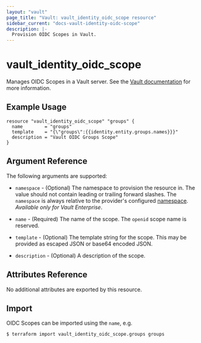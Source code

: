 ```yaml
---
layout: "vault"
page_title: "Vault: vault_identity_oidc_scope resource"
sidebar_current: "docs-vault-identity-oidc-scope"
description: |-
  Provision OIDC Scopes in Vault.
---
```


# vault\_identity\_oidc\_scope

Manages OIDC Scopes in a Vault server. See the [Vault documentation](https://www.vaultproject.io/api-docs/secret/identity/oidc-provider#create-or-update-a-scope)
for more information.

## Example Usage

```hcl
resource "vault_identity_oidc_scope" "groups" {
  name        = "groups"
  template    = "{\"groups\":{{identity.entity.groups.names}}}"
  description = "Vault OIDC Groups Scope"
}
```

## Argument Reference

The following arguments are supported:

* `namespace` - (Optional) The namespace to provision the resource in.
  The value should not contain leading or trailing forward slashes.
  The `namespace` is always relative to the provider's configured [namespace](/docs/providers/vault/index.html#namespace).
   *Available only for Vault Enterprise*.

* `name` - (Required) The name of the scope. The `openid` scope name is reserved.

* `template` - (Optional) The template string for the scope. This may be provided as escaped JSON or base64 encoded JSON.

* `description` - (Optional) A description of the scope.

## Attributes Reference

No additional attributes are exported by this resource.

## Import

OIDC Scopes can be imported using the `name`, e.g.

```
$ terraform import vault_identity_oidc_scope.groups groups
```
